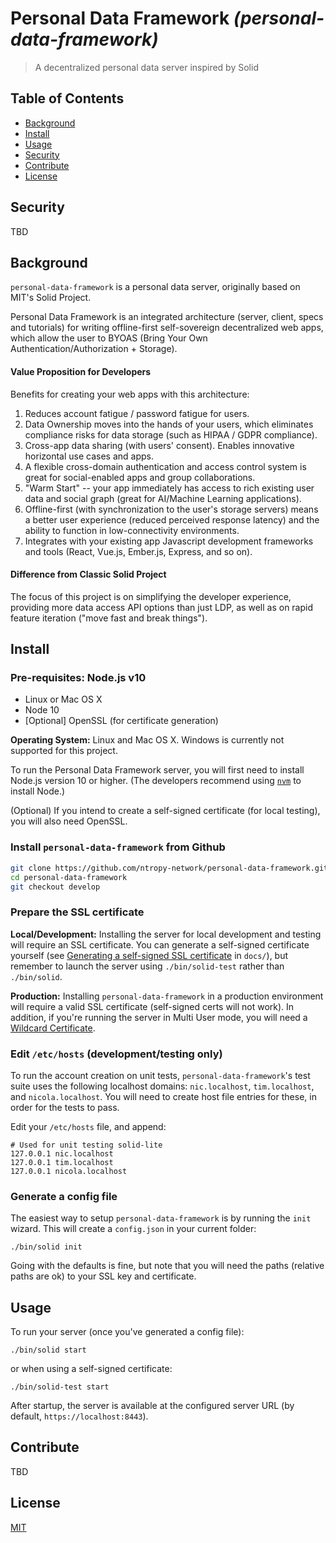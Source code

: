 # Personal Data Framework _(personal-data-framework)_

> A decentralized personal data server inspired by Solid

## Table of Contents

- [Background](#background)
- [Install](#install)
- [Usage](#usage)
- [Security](#security)
- [Contribute](#contribute)
- [License](#license)

## Security

TBD

## Background

`personal-data-framework` is a personal data server, originally based on MIT's
Solid Project.

Personal Data Framework is an integrated architecture (server, client, specs and tutorials)
for writing offline-first self-sovereign decentralized web apps, which allow the
user to BYOAS (Bring Your Own Authentication/Authorization + Storage).

#### Value Proposition for Developers

Benefits for creating your web apps with this architecture:

1. Reduces account fatigue / password fatigue for users.
1. Data Ownership moves into the hands of your users, which eliminates
   compliance risks for data storage (such as HIPAA / GDPR compliance).
1. Cross-app data sharing (with users' consent). Enables innovative horizontal
   use cases and apps.
1. A flexible cross-domain authentication and access control system is great for
   social-enabled apps and group collaborations.
1. "Warm Start" -- your app immediately has access to rich existing user data
   and social graph (great for AI/Machine Learning applications).
1. Offline-first (with synchronization to the user's storage servers) means
   a better user experience (reduced perceived response latency) and the ability
   to function in low-connectivity environments.
1. Integrates with your existing app Javascript development frameworks and tools
   (React, Vue.js, Ember.js, Express, and so on).

#### Difference from Classic Solid Project

The focus of this project is on simplifying the developer experience, providing
more data access API options than just LDP, as well as on rapid feature
iteration ("move fast and break things").

## Install

### Pre-requisites: Node.js v10

* Linux or Mac OS X
* Node 10
* [Optional] OpenSSL (for certificate generation)

**Operating System:** Linux and Mac OS X. Windows is currently not supported
for this project.

To run the Personal Data Framework server, you will first need to install
Node.js version 10 or higher. (The developers recommend using
[`nvm`](https://github.com/creationix/nvm) to install Node.)

(Optional) If you intend to create a self-signed certificate (for local testing),
you will also need OpenSSL.

### Install `personal-data-framework` from Github

```bash
git clone https://github.com/ntropy-network/personal-data-framework.git
cd personal-data-framework
git checkout develop
```

### Prepare the SSL certificate

**Local/Development:** Installing the server for local development and testing
will require an SSL certificate. You can generate a self-signed certificate
yourself (see [Generating a self-signed SSL certificate](docs/ssl-certificates.md)
in `docs/`), but remember to launch the server using `./bin/solid-test` rather
than `./bin/solid`.

**Production:** Installing `personal-data-framework` in a production environment will
require a valid SSL certificate (self-signed certs will not work). In addition,
if you're running the server in Multi User mode, you will need a
[Wildcard Certificate](https://en.wikipedia.org/wiki/Wildcard_certificate).

### Edit `/etc/hosts` (development/testing only)

To run the account creation on unit tests, `personal-data-framework`'s test suite
uses the following localhost domains: `nic.localhost`, `tim.localhost`, and
`nicola.localhost`. You will need to create host file entries for these, in
order for the tests to pass.

Edit your `/etc/hosts` file, and append:

```
# Used for unit testing solid-lite
127.0.0.1 nic.localhost
127.0.0.1 tim.localhost
127.0.0.1 nicola.localhost
```

### Generate a config file

The easiest way to setup `personal-data-framework` is by running the `init` wizard.
This will create a `config.json` in your current folder:

```
./bin/solid init
```

Going with the defaults is fine, but note that you will need the paths
(relative paths are ok) to your SSL key and certificate.

## Usage

To run your server (once you've generated a config file):

```
./bin/solid start
```

or when using a self-signed certificate:

```
./bin/solid-test start
```

After startup, the server is available at the configured server URL (by default,
`https://localhost:8443`).

## Contribute

TBD

## License

[MIT](LICENSE)
